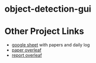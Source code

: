 # object-detection-gui

# Other Project Links
- [google sheet](https://docs.google.com/spreadsheets/d/1WMurj5vcuRlgjIclJPDys0MwOgIEpRVcXTbOiVwezqg/edit?usp=sharing) with papers and daily log
- [paper overleaf](https://www.overleaf.com/read/rmvgkwghpnvq#c4e6e6)
- [report overleaf]()